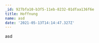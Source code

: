 ```yaml
---
_id: 927bfa10-b3f5-11eb-8232-01dfaa136f6e
title: Hoffnung
name: asd
date: '2021-05-13T14:14:47.327Z'
---
```

asd
